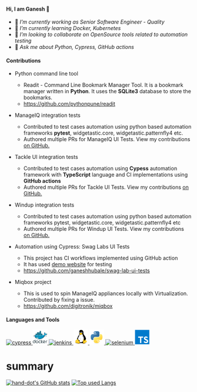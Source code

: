 #### Hi, I am Ganesh 👋

<!--
**ganeshhubale/ganeshhubale** is a ✨ _special_ ✨ repository because its `README.md` (this file) appears on your GitHub profile.

Here are some ideas to get you started:
- 😄 Pronouns: ...
- ⚡ Fun fact: ...
- 📫 How to reach me: [![Linkedin Badge](https://img.shields.io/badge/-ganesh-hubale-a87ab5113?style=flat&labelColor=0e76a8&logo=linkedin&logoColor=white)][linkedin]
-->


- 🔭 *I’m currently working as Senior Software Engineer - Quality*
- 🌱 *I’m currently learning Docker, Kubernetes*
- 👯 *I’m looking to collaborate on OpenSource tools related to automation testing*
- 💬 *Ask me about Python, Cypress, GitHub actions*

#### Contributions
* Python command line tool
   - Readit - Command Line Bookmark Manager Tool. It is a bookmark manager written in **Python**. It uses the **SQLite3** database to store the bookmarks.
   - https://github.com/pythonpune/readit

* ManageIQ integration tests
   - Contributed to test cases automation using python based automation frameworks **pytest**, widgetastic.core, widgetastic.patternfly4 etc.
   - Authored multiple PRs for ManageIQ UI Tests. View my contributions [on GitHub.](https://github.com/ManageIQ/integration_tests/pulls?q=is%3Apr+author%3Aganeshhubale+is%3Aclosed)

* Tackle UI integration tests
   - Contributed to test cases automation using **Cypess** automation framework with **TypeScript** language and CI implementations using **GitHub actions**
   - Authored multiple PRs for Tackle UI Tests. View my contributions [on GitHub.](https://github.com/konveyor/tackle-ui-tests/pulls?q=is%3Apr+is%3Aclosed+author%3Aganeshhubale)

* Windup integration tests
   - Contributed to test cases automation using python based automation frameworks pytest, widgetastic.core, widgetastic.patternfly4 etc
   - Authored multiple PRs for Windup UI Tests. View my contributions [on GitHub.](https://github.com/windup/windup_integration_test/pulls?q=is%3Apr+is%3Aclosed+author%3Aganeshhubale)

* Automation using Cypress: Swag Labs UI Tests
   - This project has CI workflows implemented using GitHub action
   - It has used [demo website](https://www.saucedemo.com/inventory.html) for testing
   - https://github.com/ganeshhubale/swag-lab-ui-tests

* Miqbox project 
   - This is used to spin ManageIQ appliances locally with Virtualization. Contributed by fixing a issue.
   - https://github.com/digitronik/miqbox

#### Languages and Tools
<p align="left"> <a href="https://www.cypress.io" target="_blank"> <img src="https://raw.githubusercontent.com/simple-icons/simple-icons/6e46ec1fc23b60c8fd0d2f2ff46db82e16dbd75f/icons/cypress.svg" alt="cypress" width="40" height="40"/> </a> <a href="https://www.docker.com/" target="_blank"> <img src="https://raw.githubusercontent.com/devicons/devicon/master/icons/docker/docker-original-wordmark.svg" alt="docker" width="40" height="40"/> </a> <a href="https://www.jenkins.io" target="_blank"> <img src="https://www.vectorlogo.zone/logos/jenkins/jenkins-icon.svg" alt="jenkins" width="40" height="40"/> </a> <a href="https://www.linux.org/" target="_blank"> <img src="https://raw.githubusercontent.com/devicons/devicon/master/icons/linux/linux-original.svg" alt="linux" width="40" height="40"/> </a> <a href="https://www.python.org" target="_blank"> <img src="https://raw.githubusercontent.com/devicons/devicon/master/icons/python/python-original.svg" alt="python" width="40" height="40"/> </a> <a href="https://www.selenium.dev" target="_blank"> <img src="https://raw.githubusercontent.com/detain/svg-logos/780f25886640cef088af994181646db2f6b1a3f8/svg/selenium-logo.svg" alt="selenium" width="40" height="40"/> </a> <a href="https://www.typescriptlang.org/" target="_blank"> <img src="https://raw.githubusercontent.com/devicons/devicon/master/icons/typescript/typescript-original.svg" alt="typescript" width="40" height="40"/> </a> </p>

 <!--<p>&nbsp;<img align="center" src="https://github-readme-stats.vercel.app/api?username=ganeshhubale&count_private=true&show_icons=true&locale=en" alt="ganeshhubale" /></p> -->
<!--<p>&nbsp;<img align="center" src="https://github-readme-stats.vercel.app/api/top-langs/?username=ganeshhubale&layout=compact&show_icons=true&locale=en" alt="ganeshhubale" /></p> -->


# summary
[![hand-dot's GitHub stats](https://github-readme-stats.vercel.app/api?username=ganeshhubale&count_private=true&show_icons=true&theme=tokyonight)](https://github.com/ganeshhubale/)
[![Top used Langs](https://github-readme-stats.vercel.app/api/top-langs/?username=ganeshhubale&layout=compact&theme=tokyonight)](https://github.com/ganeshhhubale/)
